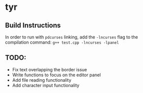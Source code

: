# tyr

## Build Instructions
In order to run with `pdcurses` linking, add the `-lncurses` flag to the compilation command:
```g++ test.cpp -lncurses -lpanel```

## TODO:
- Fix text overlapping the border issue
- Write functions to focus on the editor panel
- Add file reading functionality
- Add character input functionality
